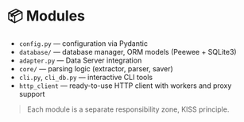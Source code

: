 # 📦 Modules

- `config.py` — configuration via Pydantic
- `database/` — database manager, ORM models (Peewee + SQLite3)
- `adapter.py` — Data Server integration
- `core/` — parsing logic (extractor, parser, saver)
- `cli.py`, `cli_db.py` — interactive CLI tools
- `http_client` — ready-to-use HTTP client with workers and proxy support

> Each module is a separate responsibility zone, KISS principle. 